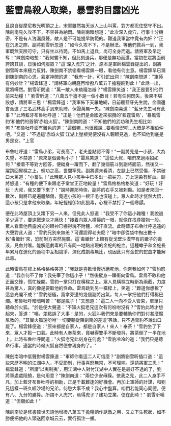 # 藍雷鳥殺人取樂，暴雪豹目露凶光

且說自從摩尼教光明頂之上，宋軍雖然每天派人上山叫罵，對方都忍住堅守不出。陳劍南見久攻不下，不禁甚為納悶。陳劍南暗想道："此次深入虎穴，行事十分機密，不是有人洩漏風聲，敵人是不可能提早防範的。難道我軍當中竟有內奸？"正在沉思之際，副將劉雪昕忽道："如今久攻不下，不是辦法。等他們救兵一到，我軍既無天險可守，只有坐以待斃。不如馬上退兵，尚可全身而退。請將軍及早定奪！"陳劍南暗想："我何嘗不知，但此刻退兵，那便是無功而還。當初在眾將面前誇誇其談，日後如何服眾？"這'深入虎穴'之計，原本是軍師楊雲鋒提出的，副將劉雪昕本來極力反對。陳劍南不禁偷看楊雲鋒一眼，看他有何主意。楊雲鋒早已猜到陳劍南的心思，氣定神閒的道："我有一計，可引蛇出洞！"陳劍南問道："軍師有何妙計？"楊雲鋒道："請將軍向朝庭再增撥八萬五千擔糧餉到此！"此話一出，眾將嘩然。劉雪昕問道："萬一敵人來劫糧怎辦？"楊雲鋒笑道："我正是要引他們前來劫糧！" 劉雪昕道："八萬五千擔不是一個小數目！若有任何閃失，後果不堪設想，請將軍三思！"楊雲鋒道："我軍佈下天羅地網，日前聽藍牙先生說，金國還會派遣了三名武林高手到來助陣，保證萬無一失。"陳劍南喜道："藍牙先生可有此事？"此時藍牙布魯吐呼道："正是！他們是金國近來招攬的'藍霆雷鳥'，'暴風雪豹'和他們的首領'赤焰火狐'。"陳劍南問道："不知他們的武功和先生相比如何？"布魯吐呼面有難色的道："這個嘛...也很難說...要看情況吧...大概是不相伯仲吧。"又道："不過這'赤焰火狐'江湖上壓根兒便沒有人親眼見過，也不知他到底是男是女。"上官

布魯吐呼道："雷鳥小弟，可長高了，老夫差點認不得！"一副將見是一小孩，大為失望，不禁道："原來是個黃毛小子！"雷鳥笑道："這位大叔，咱們來過兩招如何？"接着不等對方回答，便縱身一躍而下，翻了幾個筋斗到副將面前，然後又一躍跳回屋樑之上，輕功之高，世間罕見。副將還未看清，左腿上已然受傷，不禁破口大罵道："小畜生！"此時眾人見小孩手中已多出一把尖刀，刀上還染有鮮血。副將怒道："有種的便下來跟老子堂堂正正地較量！"雷鳥格格格格笑道："好玩！好玩！大叔，我又要下來了！"說時遲那時快，副將的右手又被刺傷。如是者來回十數次，副將已是遍體鱗傷，竟連小孩的一根汗毛也沒碰上。眾人此時才恍然大悟，這小孩只是拿他來取樂，年紀輕輕卻如此狠毒，心裡不禁打了一個寒顫。

便在此時屋頂上又躍下另一人來。但見此人怒道："我受不了你這小雜種！我說過多少遍了，要速戰速決才痛快！"接着向眾人橫掃的一眼，就像在找尋獵物一般。眾人看着他目露凶光的眼神已嚇得魂不附體，冷汗直流。此時藍牙布魯吐呼遠遠的大聲對此人道："雪豹兄別來無恙？可還認得老夫麼？"暗中卻從袋中掏出數十枚'毒蠍針'來，恐防對方突然施襲。這'毒蠍針'上餵有從戈壁沙漠罕有的蠍子的毒液，見血封喉。能解這劇毒的只有同一地點出現的金蛇的蛇血。這種蠍子和金蛇長年累月在進化的過程中互相競爭，演化成劇毒無比，也因此只有金蛇的蛇血才能解此毒。

此時雷鳥在樑上格格格格笑道："我就是喜歡慢慢折磨死他，你奈我如何？"雪豹怒道："我奈何不了你？我先宰了你這小子！"然後縱身一躍衝向雷鳥。雷鳥不敢和他正面交鋒，慌忙躲開。雪豹一掌只打在橫樑之上。眾人見橫樑立時斷為兩截，力度甚為驚人，真的像是要取他的性命。雷鳥跳到另一橫樑上，笑道："難道你想拆了這慈光閣不成？"雪豹怒極，竟拿旁邊的幾個副將出氣，每人一掌把他們打得稀巴爛。布魯吐呼暗暗叫苦："都是瘋子！"又想道："這二人一向不受人管束，單單只聽命於火狐。"於是便大聲道："不知火狐老兄這次有何吩咐沒有？"雪豹此時才想起來，答道："噢，差點誤了大事！是的，火狐叫我們來是要輔助你們對付甚麼魔尼教的。"其實火狐還吩咐'一切要聽從陳劍南的差遣'等話，只不過雪豹不說出口罷了。楊雲鋒便道："原來都是自家人，都是自家人！來人！奉茶！"雪豹坐了下來，眾人才鬆一口氣。此時有人奉茶來，竟嚇得雙手不斷發抖，將茶倒了一半在地上。此時布魯吐呼問道："火狐老兄此刻身在何處？"雪豹冷冷的道："我們只是聽命行事，適當的時候火狐自然便會現身的了。"

陳劍南暗中低聲對楊雲鋒道："軍師你看這二人可信麼？"副將劉雪昕插口道："這些來歷不明的江湖中人，不受節制，行事喜怒無常，不可理喻。還請將軍三思！" 楊雲鋒道："所謂'以夷制夷'，用江湖中人對付江湖中人實在是最好不過的了，劉將軍處處阻撓，是何用意？"陳劍南道："兩位少安毋躁。依我之見，此二人身手不凡，加上藍牙布魯吐呼的相助，正是千載難逢的好機會。再加上軍師的計謀，和劉兄這樣一班久經沙場的兄弟，何愁大事不成？我心中盤算，咱們若能同心同德，便有八、九分的勝算。所謂不入虎穴，焉得虎子？建功立業，便在此時！" 劉雪昕嘆道："但願如此！"

陳劍南於是修書韓世忠請他增撥八萬五千擔糧餉作誘敵之用，又立下生死狀，如不勝便把他的人頭送回京城云云，實行孤注一擲。

